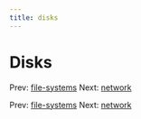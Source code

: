 ```yaml
---
title: disks
---
```


# Disks

Prev: [file-systems](file-systems.md) Next:
[network](network.md)

Prev: [file-systems](file-systems.md) Next:
[network](network.md)
